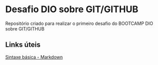 # Desafio DIO sobre GIT/GITHUB
Repositório criado para realizar o primeiro desafio do BOOTCAMP DIO sobre GIT/GITHUB


## Links úteis
[Sintaxe básica - Markdown](https://www.markdownguide.org/)

